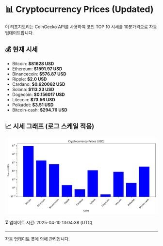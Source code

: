
# 📊 Cryptocurrency Prices (Updated)

이 리포지토리는 CoinGecko API를 사용하여 코인 TOP 10 시세를 10분가격으로 자동 업데이트합니다.

## 💰 현재 시세
- Bitcoin: **$81628 USD**
- Ethereum: **$1591.97 USD**
- Binancecoin: **$576.87 USD**
- Ripple: **$2.0 USD**
- Cardano: **$0.620062 USD**
- Solana: **$113.23 USD**
- Dogecoin: **$0.156017 USD**
- Litecoin: **$73.56 USD**
- Polkadot: **$3.51 USD**
- Bitcoin-cash: **$294.76 USD**

## 📈 시세 그래프 (로그 스케일 적용)
![Crypto Prices](crypto_prices.png)

⏳ 업데이트 시간: 2025-04-10 13:04:38 (UTC)

---
자동 업데이트 봇에 의해 관리됩니다.
